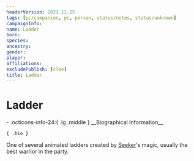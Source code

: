 ```yaml
---
headerVersion: 2023.11.25
tags: [pc/companion, pc, person, status/notes, status/unknown]
campaignInfo:
name: Ladder
born:
species:
ancestry:
gender:
player:
affiliations:
excludePublish: [clee]
title: Ladder
---
```

# Ladder
<div class="grid cards ext-narrow-margin ext-one-column" markdown>
- :octicons-info-24:{ .lg .middle } __Biographical Information__

    { .bio }

</div>


One of several animated ladders created by [Seeker](<../seeker.md>)'s magic, usually the best warrior in the party. 